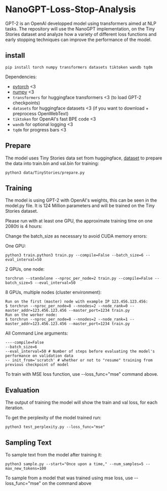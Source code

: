 # NanoGPT-Loss-Stop-Analysis
GPT-2 is an OpenAI developped model using transformers aimed at NLP tasks. The repository will use the NanoGPT implementation, on the Tiny Stories dataset and analyze how a variety of different loss functions and early stopping techniques can improve the performance of the model.

## install

```
pip install torch numpy transformers datasets tiktoken wandb tqdm
```

Dependencies:

- [pytorch](https://pytorch.org) <3
- [numpy](https://numpy.org/install/) <3
-  `transformers` for huggingface transformers <3 (to load GPT-2 checkpoints)
-  `datasets` for huggingface datasets <3 (if you want to download + preprocess OpenWebText)
-  `tiktoken` for OpenAI's fast BPE code <3
-  `wandb` for optional logging <3
-  `tqdm` for progress bars <3


## Prepare

The model uses Tiny Stories data set from huggingface,
[dataset](https://huggingface.co/datasets/roneneldan/TinyStories)
to prepare the data into train.bin and val.bin for training:
```
python3 data/TinyStories/prepare.py
```

## Training

The model is using GPT-2 with OpenAI's weights, this can be seen in the model.py file. It is 124 Million parameters and will be trained on the Tiny Stories dataset.

Please run with at least one GPU, the approximate training time on one 2080ti is 4 hours:

Change the batch_size as necessary to avoid CUDA memory errors:

One GPU:
```
python3 train.python3 train.py --compile=False --batch_size=6 --eval_interval=50
```

2 GPUs, one node:
```
torchrun --standalone --nproc_per_node=2 train.py --compile=False --batch_size=5 --eval_interval=50
```

8 GPUs, multiple nodes (cluster environment):
```
Run on the first (master) node with example IP 123.456.123.456:
$ torchrun --nproc_per_node=8 --nnodes=2 --node_rank=0 --master_addr=123.456.123.456 --master_port=1234 train.py
Run on the worker node:
$ torchrun --nproc_per_node=8 --nnodes=2 --node_rank=1 --master_addr=123.456.123.456 --master_port=1234 train.py
```

All Command Line arguments:
```
----compile=False
--batch_size=6
--eval_interval=50 # Number of steps before evaluating the model's performance on validation data
-- init_from='scratch' # whether or not to "resume" training from previous checkpoint of model
```

To train with MSE loss function, use --loss_func="mse" command above.

## Evaluation

The output of training the model will show the train and val loss, for each iteration.

To get the perplexity of the model trained run:
```
python3 test_perplexity.py --loss_func="mse"
```

## Sampling Text

To sample text from the model after training it:
```
python3 sample.py --start="Once upon a time," --num_samples=5 --max_new_tokens=100
```

To sample from a model that was trained using mse loss, use --loss_func="mse" on the command above


